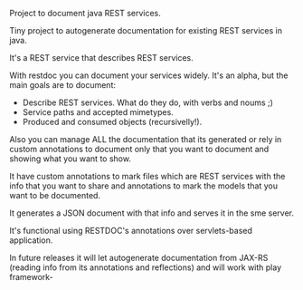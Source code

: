 Project to document java REST services.

Tiny project to autogenerate documentation for existing REST services in java.

It's a REST service that describes REST services.

With restdoc you can document your services widely. It's an alpha, but the main goals are to document:

  * Describe REST services. What do they do, with verbs and noums ;)
  * Service paths and accepted mimetypes.
  * Produced and consumed objects (recursivelly!).

Also you can manage ALL the documentation that its generated or rely in custom annotations to document only that you want to document and showing what you want to show.

It have custom annotations to mark files which are REST services with the info that you want to share and annotations to mark the models that you want to be documented.

It generates a JSON document with that info and serves it in the sme server.

It's functional using RESTDOC's annotations over servlets-based application.

In future releases it will let autogenerate documentation from JAX-RS (reading info from its annotations and reflections) and will work with play framework-